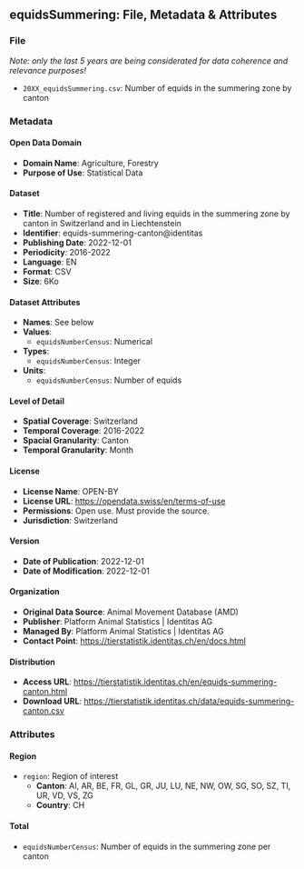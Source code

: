 ## equidsSummering: File, Metadata & Attributes

### **File**
*Note: only the last 5 years are being considerated for data coherence and relevance purposes!*
- ```20XX_equidsSummering.csv```: Number of equids in the summering zone by canton

### **Metadata**

#### Open Data Domain
- **Domain Name**: Agriculture, Forestry
- **Purpose of Use**: Statistical Data

#### Dataset
- **Title**: Number of registered and living equids in the summering zone by canton in Switzerland and in Liechtenstein
- **Identifier**: equids-summering-canton@identitas
- **Publishing Date**: 2022-12-01
- **Periodicity**: 2016-2022
- **Language**: EN
- **Format**: CSV
- **Size**: 6Ko

#### Dataset Attributes
- **Names**: See below
- **Values**:
  - ```equidsNumberCensus```: Numerical
- **Types**:
  - ```equidsNumberCensus```: Integer
- **Units**:
  - ```equidsNumberCensus```: Number of equids
  
#### Level of Detail
- **Spatial Coverage**: Switzerland
- **Temporal Coverage**: 2016-2022
- **Spacial Granularity**: Canton
- **Temporal Granularity**: Month

#### License
- **License Name**: OPEN-BY
- **License URL**: https://opendata.swiss/en/terms-of-use
- **Permissions**: Open use. Must provide the source.
- **Jurisdiction**: Switzerland

#### Version
- **Date of Publication**: 2022-12-01
- **Date of Modification**: 2022-12-01

#### Organization
- **Original Data Source**: Animal Movement Database (AMD)
- **Publisher**: Platform Animal Statistics | Identitas AG
- **Managed By**: Platform Animal Statistics | Identitas AG
- **Contact Point**: https://tierstatistik.identitas.ch/en/docs.html

#### Distribution
- **Access URL**: https://tierstatistik.identitas.ch/en/equids-summering-canton.html
- **Download URL**: https://tierstatistik.identitas.ch/data/equids-summering-canton.csv

### **Attributes**

#### Region
- ```region```: Region of interest 
  - **Canton**: AI, AR, BE, FR, GL, GR, JU, LU, NE, NW, OW, SG, SO, SZ, TI, UR, VD, VS, ZG 
  - **Country**: CH 

#### Total
- ```equidsNumberCensus```: Number of equids in the summering zone per canton
